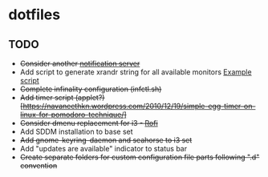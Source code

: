 # dotfiles

## TODO

* ~~Consider another [notification server](https://wiki.archlinux.org/index.php/Desktop_notifications)~~
* Add script to generate xrandr string for all available monitors [Example script](https://faq.i3wm.org/question/2332/flexible-monitor-setup/)
* ~~Complete infinality configuration (infctl.sh)~~
* ~~Add timer script (applet?) [https://navaneethkn.wordpress.com/2010/12/19/simple-egg-timer-on-linux-for-pomodoro-technique/]~~
* ~~Consider dmenu replacement for i3 - [Rofi](https://davedavenport.github.io/rofi/)~~
* Add SDDM installation to base set
* ~~Add gnome-keyring-daemon and seahorse to i3 set~~
* Add "updates are available" indicator to status bar
* ~~Create separate folders for custom configuration file parts following ".d" convention~~